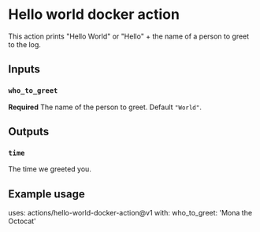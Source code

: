 # Hello world docker action

This action prints "Hello World" or "Hello" + the name of a person to greet to the log.

## Inputs

### `who_to_greet`

**Required** The name of the person to greet. Default `"World"`.

## Outputs

### `time`

The time we greeted you.

## Example usage

uses: actions/hello-world-docker-action@v1
with:
  who_to_greet: 'Mona the Octocat'